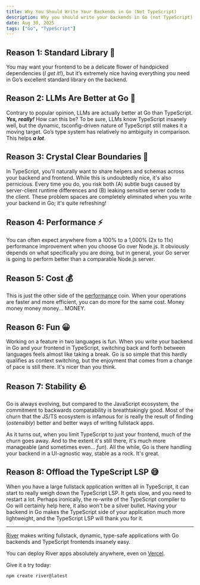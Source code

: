 ```yaml
---
title: Why You Should Write Your Backends in Go (Not TypeScript)
description: Why you should write your backends in Go (not TypeScript)
date: Aug 30, 2025
tags: ["Go", "TypeScript"]
---
```


## Reason 1: Standard Library 📘

You may want your frontend to be a delicate flower of handpicked dependencies
(_I get it!_), but it’s extremely nice having everything you need in Go’s
excellent standard library on the backend.

## Reason 2: LLMs Are Better at Go 🤖

Contrary to popular opinion, LLMs are actually better at Go than TypeScript.
**_Yes, really!_** How can this be? To be sure, LLMs know TypeScript insanely
well, but the dynamic, tsconfig-driven nature of TypeScript still makes it a
moving target. Go’s type system has relatively no ambiguity in comparison. This
helps **_a lot_**.

## Reason 3: Crystal Clear Boundaries 🧼

In TypeScript, you’ll naturally want to share helpers and schemas across your
backend and frontend. While this is undoubtedly nice, it's also pernicious.
Every time you do, you risk both (A)&nbsp;subtle bugs caused by server-client
runtime differences and (B)&nbsp;leaking sensitive server code to the client.
These problem spaces are completely eliminated when you write your backend in
Go; it's quite refreshing!

## Reason 4: Performance ⚡️

You can often expect anywhere from a 100% to a 1,000% (2x to 11x) performance
improvement when you choose Go over Node.js. It obviously depends on what
specifically you are doing, but in general, your Go server is going to perform
better than a comparable Node.js server.

## Reason 5: Cost 💰

This is just the other side of the [performance](#reason-4-performance) coin.
When your operations are faster and more efficient, you can do more for the same
cost. Money money money money... MONEY.

## Reason 6: Fun 😀

Working on a feature in two languages is fun. When you write your backend in Go
and your frontend in TypeScript, switching back and forth between languages
feels almost like taking a break. Go is so simple that this hardly qualifies as
context switching, but the enjoyment that comes from a change of pace is still
there. It's nicer than you think.

## Reason 7: Stability 🪨

Go is always evolving, but compared to the JavaScript ecosystem, the commitment
to backwards compatability is breathtakingly good. Most of the churn that the
JS/TS ecosystem is infamous for is really the result of finding (_ostensibly_)
better and better ways of writing fullstack apps.

As it turns out, when you limit TypeScript to just your frontend, much of the
churn goes away. And to the extent it's still there, it's much more manageable
(and sometimes even... _fun_). All the while, Go is there handling your backend
in a UI-agnostic way, stable as a rock. It's great.

## Reason 8: Offload the TypeScript LSP 😅

When you have a large fullstack application written all in TypeScript, it can
start to really weigh down the TypeScript LSP. It gets slow, and you need to
restart a lot. Perhaps ironically, the re-write of the TypeScript compiler to Go
will certainly help here, it also won't be a silver bullet. Having your backend
in Go makes the TypeScript side of your application much more lightweight, and
the TypeScript LSP will thank you for it.

---

[River](/) makes writing fullstack, dynamic, type-safe applications with Go
backends and TypeScript frontends insanely easy.

You can deploy River apps absolutely anywhere, even on
[Vercel](https://x.com/rauchg/status/1955639485385118134).

Give it a try today:

```sh
npm create river@latest
```
